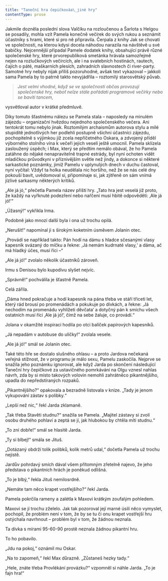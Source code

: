 ```yaml
---
title: "Taneční hra čepičkováa\_jiné hry"
contentType: prose
---
```


Jakmile dozněla poslední slova Valčíku na rozloučenou a Šarlota s Helgou se posadily, mohla vzít Pamela konečně večírek do svých rukou a seznámit účastníky s hrami, které si pro ně připravila. Čerpala z knihy Jak se chovati ve společnosti, na kterou kdysi docela náhodou narazila na návštěvě u své babičky. Nejcennější připadal Pamele dodatek knihy, obsahující právě různé společenské hry, které prvorepubliková smetánka hrávala samozřejmě nejen na rozlučkových večírcích, ale i na svatebních hostinách, rautech, čajích o páté, maškarních plesích, zahradních slavnostech či river-party. Samotné hry nebyly nijak příliš pozoruhodné, avšak text vykazoval – jakkoli sama Pamela by to patrně takto nevyjádřila – roztomilý starosvětský půvab.

  

> __Jest velmi vhodné, když se ve společnosti občas provozují společenské hry, neboť nelze stále pořádati programové večírky nebo se baviti tancem_,_

vysvětloval autor v krátké předmluvě.

  

Díky tomuto šťastnému nálezu se Pamela stala – naposledy na minulém zájezdu – organizační hvězdou nejednoho společenského večera. Ani tentokrát tomu nebylo jinak. Roztomilým archaismům autorova stylu a milé stupiditě jednotlivých her podlehli postupně všichni účastníci zájezdu, pochopitelně s výjimkou již zcela nepříčetného Oskara, a zdvojený příděl výborného stolního vína k večeři jejich veselí ještě umocnil. Pamela sklízela zasloužený úspěch; i Max, který se předtím nemálo obával, že ho Pamela zatáhne do nějaké nenapravitelně trapné estrády, byl nyní ochoten vidět mladičkou průvodkyni v příznivějším světle než jindy, a dokonce si některé sarkastické poznámky, jimiž Pamelu v uplynulých dnech v duchu častoval, nyní vyčítal: Vždyť ta holka neudělala nic horšího, než že se nás celé dny pokouší bavit, uvědomoval si, připomínaje si, jak zjitřeně on sám vnímá jízlivé sarkasmy některých kritiků.

„Ale já jó,“ přečetla Pamela název příští hry. „Tato hra jest veselá již proto, že každý na vyřknuté podezření nebo nařčení musí hbitě odpověděti: ‚Ale já jó!‘“

„Úžasný!“ vykřikla Irma.

Podobně jako mnozí další byla i ona už trochu opilá.

„Nerušit!“ napomínal ji s širokým koketním úsměvem Jolanin otec.

„Provádí se například takto: Pán hodí na dámu s hladce sčesanými vlasy kapesník svázaný do míčku a řekne: ‚Já nemám kudrnaté vlasy,‘ a dáma, ač má hladký účes, musí říci –“

„Ale já jó!“ zvolalo několik účastníků zároveň.

Irmu s Denisou bylo kupodivu slyšet nejvíc.

„Správně!“ pochválila je šťastně Pamela.

Celá zářila.

„Dáma hned pokračuje a hodí kapesník na pána třeba ve stáří třiceti let, který rád brousí po promenádách a pokukuje po dívkách, a řekne: ‚Já nechodím na promenádu vyhlížeti děvčata‘ a dotyčný pán k smíchu všech ostatních musí říci ‚Ale já jó!‘, čímž na sebe žaluje, co provádí.“

Jolana v okamžité inspiraci hodila po otci balíček papírových kapesníků.

„Já nepadám v autobuse do uličky!“ zvolala vesele.

„Ale já jó!“ smál se Jolanin otec.

Také této hře se dostalo slušného ohlasu – a proto Jardova nečekaná veřejná stížnost, že v programu je málo sexu, Pamelu zaskočila. Nejprve se snažila jeho poznámku ignorovat, ale když Jarda po skončení následující Taneční hry čepičkové za ustavičného pomrkávání na Olgu vznesl nahlas návrh, zda by si místo takových volovin nemohli zahrátněco pikantnějšího, upadla do nepředstíraných rozpaků.

„Pikantnějšího?“ opakovala a bezradně listovala v knize. „Tady je jenom vykupování zástav s polibky.“

„Lepší než nic,“ řekl Jarda zklamaně.

„Tak třeba Stavěti studnu?“ snažila se Pamela. „Majitel zástavy si zvolí osobu druhého pohlaví a zeptá se jí, jak hlubokou by chtěla míti studnu.“

„To zní dobře!“ smál se hlasitě Jarda.

„Ty si blbej!“ smála se Jituš.

„Dotázaný obdrží tolik polibků, kolik metrů udal,“ dočetla Pamela už trochu nejistě.

Jardův pohrdavý smích dával všem přítomným zřetelně najevo, že jeho představa o pikantních hrách je poněkud odlišná.

„To je blbý,“ řekla Jituš nemilosrdně.

„Nemáte tam něco krapet vostřejšího?“ řekl Jarda.

Pamela pokrčila rameny a zalétla k Maxovi krátkým zoufalým pohledem.

Maxovi se jí trochu zželelo. Jak tak pozoroval její marné úsilí něco vymyslet, pochopil, že problém není v tom, že by se tu či onu krapet vostřejší hru ostýchala navrhnout – problém byl v tom, že žádnou neznala.

Ta dívka s mírami 95-60-90 prostě neznala žádnou pikantní hru.

To ho pobavilo.

„Jdu na pokoj,“ oznámil mu Oskar.

„Na to zapomeň,“ řekl Max důrazně. „Zůstaneš hezky tady.“

„Hele, znáte třeba Provlékání provázku?“ vzpomněl si náhle Jarda. „To je fajn hra!“
